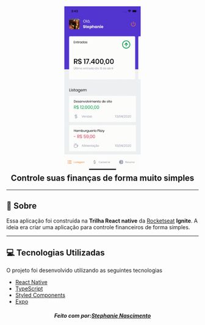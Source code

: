 <h2 align="center">
    <img src="public/video.gif" width = "200px"/>
    <br>
    <b> Controle suas finanças de forma muito simples</b> 
    </br>
</h2>

---
<a id="sobre"></a>
## 🔖 Sobre

Essa aplicação foi construída na <strong>Trilha React native</strong> da [Rocketseat](https://rocketseat.com.br/) <strong>Ignite</strong>. A ideia era criar uma aplicação para controle financeiros de forma simples.

---

<a id="tecnologias-utilizadas"></a>
## 💻 Tecnologias Utilizadas

O projeto foi desenvolvido utilizando as seguintes tecnologias

- [React Native](https://reactnative.dev/)
- [TypeScript](https://www.typescriptlang.org/)
- [Styled Components](https://styled-components.com/)
- [Expo](https://docs.expo.io/)


<h5 align="center">
    Feito com por:<a href="https://www.linkedin.com/in/stephanie-nascimento-71ab51152/" target="_blank">Stephanie Nascimento</a>
</h5>
